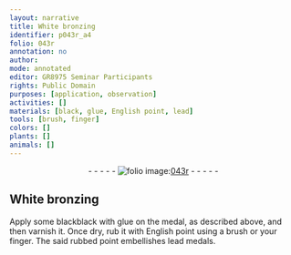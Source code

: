 ```yaml
---
layout: narrative
title: White bronzing
identifier: p043r_a4
folio: 043r
annotation: no
author:
mode: annotated
editor: GR8975 Seminar Participants
rights: Public Domain
purposes: [application, observation]
activities: []
materials: [black, glue, English point, lead]
tools: [brush, finger]
colors: []
plants: []
animals: []
---
```


 <div class="folio" align="center">- - - - - <a href="http://gallica.bnf.fr/ark:/12148/btv1b10500001g/f91.image" target="_blank"><img src="https://cu-mkp.github.io/GR8975-edition/assets/photo-icon.png" alt="folio image: " style="display:inline-block; margin-bottom:-3px;"/>043r</a> - - - - - </div>   

## White bronzing

 
Apply some <span class="material">black</span>black with <span class="material">glue</span> on the medal, as described above, and then varnish it. Once dry, rub it with <span class="material">English point</span> using a <span class="tool">brush</span> or your <span class="tool">finger</span>. The said rubbed point embellishes <span class="material">lead</span> medals.
 